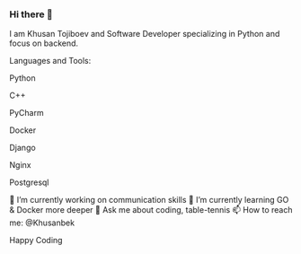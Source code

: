 ### Hi there 👋

I am Khusan Tojiboev and Software Developer specializing in Python and focus on backend.

Languages and Tools:

Python

C++

PyCharm

Docker

Django

Nginx

Postgresql

🔭 I’m currently working on communication skills
🌱 I’m currently learning GO & Docker more deeper
💬 Ask me about coding, table-tennis
📫 How to reach me: @Khusanbek

Happy Coding

<!--
**T-Khusan/T-Khusan** is a ✨ _special_ ✨ repository because its `README.md` (this file) appears on your GitHub profile.

Here are some ideas to get you started:

- 🔭 I’m currently working on ...
- 🌱 I’m currently learning ...
- 👯 I’m looking to collaborate on ...
- 🤔 I’m looking for help with ...
- 💬 Ask me about ...
- 📫 How to reach me: ...
- 😄 Pronouns: ...
- ⚡ Fun fact: ...
-->
